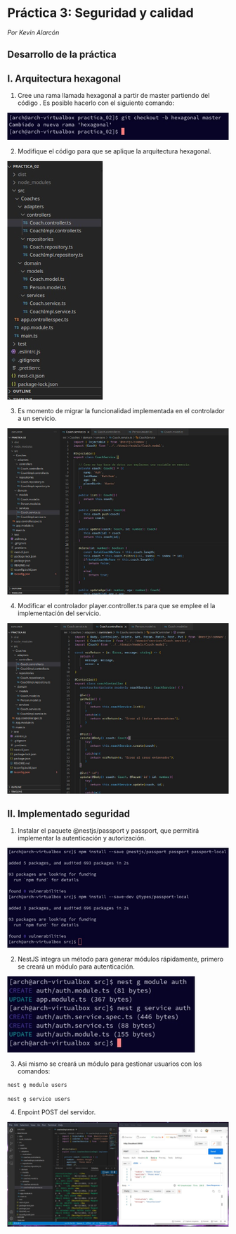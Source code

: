 # Práctica 3: Seguridad y calidad

*Por Kevin Alarcón*

## Desarrollo de la práctica

## I. Arquitectura hexagonal

1. Cree una rama llamada hexagonal a partir de master partiendo del código . Es posible hacerlo con el siguiente comando:

![](https://github.com/kevinalarcon95/SEMANTIC-WEB-OF-THINGS/blob/main/Practica%203/Imagenes/imagen1.jpg)

2. Modifique el código para que se aplique la arquitectura hexagonal.

![](https://github.com/kevinalarcon95/SEMANTIC-WEB-OF-THINGS/blob/main/Practica%203/Imagenes/imagen2.jpg)

3. Es momento de migrar la funcionalidad implementada en el controlador a un servicio.

![](https://github.com/kevinalarcon95/SEMANTIC-WEB-OF-THINGS/blob/main/Practica%203/Imagenes/imagen3.jpg)

4. Modificar el controlador player.controller.ts para que se emplee el la implementación del servicio.

![](https://github.com/kevinalarcon95/SEMANTIC-WEB-OF-THINGS/blob/main/Practica%203/Imagenes/imagen4.jpg)

## II. Implementado seguridad

1. Instalar el paquete @nestjs/passport y passport, que permitirá implementar la autenticación y autorización.

![](https://github.com/kevinalarcon95/SEMANTIC-WEB-OF-THINGS/blob/main/Practica%203/Imagenes/imagen5.jpg)

2. NestJS integra un método para generar módulos rápidamente, primero se creará un módulo para autenticación.

![](https://github.com/kevinalarcon95/SEMANTIC-WEB-OF-THINGS/blob/main/Practica%203/Imagenes/imagen6.jpg)

3. Asi mismo se creará un módulo para gestionar usuarios con los comandos:

~~~
nest g module users

nest g service users
~~~

4. Enpoint POST del servidor.

![](https://github.com/kevinalarcon95/SEMANTIC-WEB-OF-THINGS/blob/main/Practica%203/Imagenes/imagen7.jpg)
